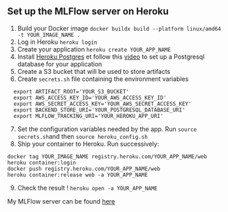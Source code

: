 ## Set up the MLFlow server on Heroku

1. Build your Docker image `docker buildx build --platform linux/amd64 -t YOUR_IMAGE_NAME .`
2. Log in Heroku `heroku login`
3. Create your application `heroku create YOUR_APP_NAME`
4. Install [Heroku Postgres](https://elements.heroku.com/addons/heroku-postgresql)
 et follow this [video](https://vimeo.com/661767872) to set up a Postgresql database for your application
5. Create a S3 bucket that will be used to store artifacts
6. Create `secrets.sh` file containing the environment variables
```
  export ARTIFACT_ROOT='YOUR_S3_BUCKET'
  export AWS_ACCESS_KEY_ID='YOUR_AWS_ACCESS_KEY_ID'
  export AWS_SECRET_ACCESS_KEY='YOUR_AWS_SECRET_ACCESS_KEY'
  export BACKEND_STORE_URI='YOUR_POSTGRESQL_DATABASE_URI'
  export MLFLOW_TRACKING_URI='YOUR_HEROKU_APP_URI'
 ```
7. Set the configuration variables needed by the app. Run `source secrets.sh`and then `source heroku_config.sh`
8. Ship your container to Heroku. Run successively:
```
docker tag YOUR_IMAGE_NAME registry.heroku.com/YOUR_APP_NAME/web
heroku container:login
docker push registry.heroku.com/YOUR_APP_NAME/web
heroku container:release web -a YOUR_APP_NAME
```
9. Check the result ! `heroku open -a YOUR_APP_NAME`

My MLFlow server can be found [here](https://bloc5-pricing-optimization.herokuapp.com/)
